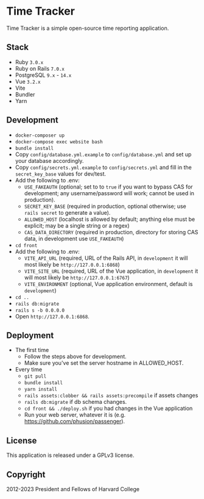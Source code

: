 # Time Tracker

Time Tracker is a simple open-source time reporting application.

## Stack
* Ruby `3.0.x`
* Ruby on Rails `7.0.x`
* PostgreSQL `9.x` - `14.x`
* Vue `3.2.x`
* Vite
* Bundler
* Yarn

## Development

* `docker-composer up`
* `docker-compose exec website bash`
* `bundle install`
* Copy `config/database.yml.example` to `config/database.yml` and set up your database accordingly.
* Copy `config/secrets.yml.example` to `config/secrets.yml` and fill in the `secret_key_base` values for dev/test.
* Add the following to .env:
  * `USE_FAKEAUTH` (optional; set to to `true` if you want to bypass CAS for development; any username/password will work; cannot be used in production).
  * `SECRET_KEY_BASE` (required in production, optional otherwise; use `rails secret` to generate a value).
  * `ALLOWED_HOST` (localhost is allowed by default; anything else must be explicit; may be a single string or a regex)
  * `CAS_DATA_DIRECTORY` (required in production, directory for storing CAS data, in development use `USE_FAKEAUTH`)
* `cd front`
* Add the following to .env:
  * `VITE_API_URL` (required, URL of the Rails API, in `development` it will most likely be `http://127.0.0.1:6868`)
  * `VITE_SITE_URL` (required, URL of the Vue application, in `development` it will most likely be `http://127.0.0.1:6767`)
  * `VITE_ENVIRONMENT` (optional, Vue application environment, default is `development`)
* `cd ..`
* `rails db:migrate`
* `rails s -b 0.0.0.0`
* Open `http://127.0.0.1:6868`.

## Deployment

* The first time
  * Follow the steps above for development.
  * Make sure you've set the server hostname in ALLOWED_HOST.
* Every time
  * `git pull`
  * `bundle install`
  * `yarn install`
  * `rails assets:clobber && rails assets:precompile` if assets changes
  * `rails db:migrate` if db schema changes.
  * `cd front && ./deploy.sh` if you had changes in the Vue application
  * Run your web server, whatever it is (e.g. https://github.com/phusion/passenger).

## License

This application is released under a GPLv3 license.

## Copyright

2012-2023 President and Fellows of Harvard College
